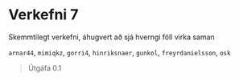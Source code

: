 # Verkefni 7

Skemmtilegt verkefni, áhugvert að sjá hverngi föll virka saman

 `arnar44`, `mimiqkz`, `gorri4`, `hinriksnaer`, `gunkol`, `freyrdanielsson`, `osk`
 
> Útgáfa 0.1
